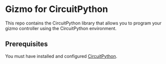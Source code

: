 # Gizmo for CircuitPython

This repo contains the CircuitPython library that allows you to
program your gizmo controller using the CircuitPython environment.

## Prerequisites

You must have installed and configured
[CircuitPython](https://circuitpython.org/).
